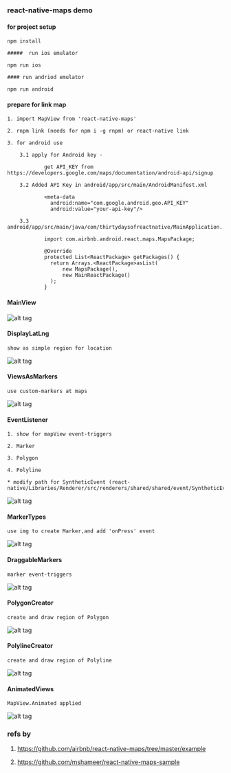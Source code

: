 ### react-native-maps demo

  #### for project setup

    npm install

    #####  run ios emulator

    npm run ios 

    #### run andriod emulator

    npm run android

  #### prepare for link map

    1. import MapView from 'react-native-maps'

    2. rnpm link (needs for npm i -g rnpm) or react-native link

    3. for android use

        3.1 apply for Android key - 
        
                get API_KEY from https://developers.google.com/maps/documentation/android-api/signup

        3.2 Added API Key in android/app/src/main/AndroidManifest.xml

                <meta-data
                  android:name="com.google.android.geo.API_KEY"
                  android:value="your-api-key"/>

        3.3 android/app/src/main/java/com/thirtydaysofreactnative/MainApplication.
        
                import com.airbnb.android.react.maps.MapsPackage;

                @Override
                protected List<ReactPackage> getPackages() {
                  return Arrays.<ReactPackage>asList(
                      new MapsPackage(),
                      new MainReactPackage()
                  );
                }

  #### MainView

  ![alt tag](https://github.com/lastingyeh/ThirtyDaysOfReactNative/blob/master/Day5.gif)
  
  #### DisplayLatLng

    show as simple region for location

  ![alt tag](https://github.com/lastingyeh/ThirtyDaysOfReactNative/blob/master/Day5.gif)

  #### ViewsAsMarkers

    use custom-markers at maps

  ![alt tag](https://github.com/lastingyeh/ThirtyDaysOfReactNative/blob/master/Day5.gif)

  #### EventListener

    1. show for mapView event-triggers

    2. Marker

    3. Polygon

    4. Polyline

    * modify path for SyntheticEvent (react-native/Libraries/Renderer/src/renderers/shared/shared/event/SyntheticEvent)

  ![alt tag](https://github.com/lastingyeh/ThirtyDaysOfReactNative/blob/master/Day5.gif)

  #### MarkerTypes

    use img to create Marker,and add 'onPress' event

  ![alt tag](https://github.com/lastingyeh/ThirtyDaysOfReactNative/blob/master/Day5.gif)

  #### DraggableMarkers

    marker event-triggers

  ![alt tag](https://github.com/lastingyeh/ThirtyDaysOfReactNative/blob/master/Day5.gif)

  #### PolygonCreator

    create and draw region of Polygon

  ![alt tag](https://github.com/lastingyeh/ThirtyDaysOfReactNative/blob/master/Day5.gif)

  #### PolylineCreator

    create and draw region of Polyline

  ![alt tag](https://github.com/lastingyeh/ThirtyDaysOfReactNative/blob/master/Day5.gif)

  #### AnimatedViews

    MapView.Animated applied

  ![alt tag](https://github.com/lastingyeh/ThirtyDaysOfReactNative/blob/master/Day5.gif)

### refs by 

  1. https://github.com/airbnb/react-native-maps/tree/master/example
            
  2. https://github.com/mshameer/react-native-maps-sample
         